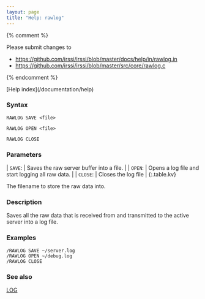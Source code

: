 ```yaml
---
layout: page
title: "Help: rawlog"
---
```


{% comment %}

Please submit changes to
- https://github.com/irssi/irssi/blob/master/docs/help/in/rawlog.in
- https://github.com/irssi/irssi/blob/master/src/core/rawlog.c


{% endcomment %}
<nav markdown="1">
[Help index](/documentation/help)
</nav>

### Syntax ###

<div class="highlight irssisyntax"><pre style="\-\-cmdlen:11ch"><code><span class="synB">RAWLOG</span> <span class="synB">SAVE</span> <span class="synB05">&lt;file></span></code></pre></div>


<div class="highlight irssisyntax"><pre style="\-\-cmdlen:11ch"><code><span class="synB">RAWLOG</span> <span class="synB">OPEN</span> <span class="synB05">&lt;file></span></code></pre></div>


<div class="highlight irssisyntax"><pre style="\-\-cmdlen:-2ch"><code><span class="synB">RAWLOG</span> <span class="synB">CLOSE</span></code></pre></div>



### Parameters ###


| `SAVE`: |      Saves the raw server buffer into a file. |
| `OPEN`: |      Opens a log file and start logging all raw data. |
| `CLOSE`: |     Closes the log file |
{:.table.kv}

The filename to store the raw data into.

### Description ###

Saves all the raw data that is received from and transmitted to the active
server into a log file.

### Examples ###

    /RAWLOG SAVE ~/server.log
    /RAWLOG OPEN ~/debug.log
    /RAWLOG CLOSE

### See also ###
[LOG](/documentation/help/log)

